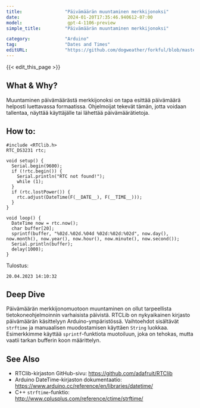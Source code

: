 ```yaml
---
title:                "Päivämäärän muuntaminen merkkijonoksi"
date:                  2024-01-20T17:35:46.940612-07:00
model:                 gpt-4-1106-preview
simple_title:         "Päivämäärän muuntaminen merkkijonoksi"

category:             "Arduino"
tag:                  "Dates and Times"
editURL:              "https://github.com/dogweather/forkful/blob/master/content/fi/arduino/converting-a-date-into-a-string.md"
---
```


{{< edit_this_page >}}

## What & Why?
Muuntaminen päivämäärästä merkkijonoksi on tapa esittää päivämäärä helposti luettavassa formaatissa. Ohjelmoijat tekevät tämän, jotta voidaan tallentaa, näyttää käyttäjälle tai lähettää päivämäärätietoja.

## How to:
```Arduino
#include <RTClib.h>
RTC_DS3231 rtc;

void setup() {
  Serial.begin(9600);
  if (!rtc.begin()) {
    Serial.println("RTC not found!");
    while (1);
  }
  if (rtc.lostPower()) {
    rtc.adjust(DateTime(F(__DATE__), F(__TIME__)));
  }
}

void loop() {
  DateTime now = rtc.now();
  char buffer[20];
  sprintf(buffer, "%02d.%02d.%04d %02d:%02d:%02d", now.day(), now.month(), now.year(), now.hour(), now.minute(), now.second());
  Serial.println(buffer);
  delay(1000);
}
```
Tulostus:
```
20.04.2023 14:10:32
```

## Deep Dive
Päivämäärän merkkijonomuotoon muuntaminen on ollut tarpeellista tietokoneohjelmoinnin varhaisista päivistä. RTCLib on nykyaikainen kirjasto päivämäärän käsittelyyn Arduino-ympäristössä. Vaihtoehdot sisältävät `strftime` ja manuaalisen muodostamisen käyttäen `String` luokkaa. Esimerkkimme käyttää `sprintf`-funktiota muotoiluun, joka on tehokas, mutta vaatii tarkan bufferin koon määrittelyn.

## See Also
- RTClib-kirjaston GitHub-sivu: https://github.com/adafruit/RTClib
- Arduino DateTime-kirjaston dokumentaatio: https://www.arduino.cc/reference/en/libraries/datetime/
- C++ `strftime`-funktio: http://www.cplusplus.com/reference/ctime/strftime/
